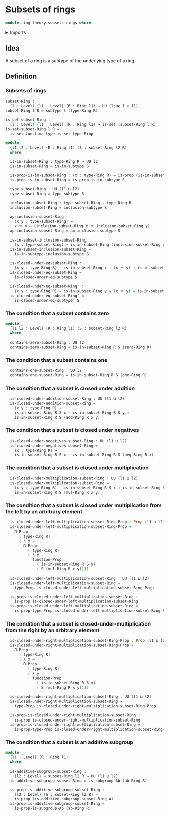 # Subsets of rings

```agda
module ring-theory.subsets-rings where
```

<details><summary>Imports</summary>

```agda
open import foundation.dependent-products-propositions
open import foundation.identity-types
open import foundation.propositional-extensionality
open import foundation.propositions
open import foundation.sets
open import foundation.subtypes
open import foundation.universe-levels

open import group-theory.subgroups-abelian-groups

open import ring-theory.rings
```

</details>

## Idea

A subset of a ring is a subtype of the underlying type of a ring

## Definition

### Subsets of rings

```agda
subset-Ring :
  (l : Level) {l1 : Level} (R : Ring l1) → UU (lsuc l ⊔ l1)
subset-Ring l R = subtype l (type-Ring R)

is-set-subset-Ring :
  (l : Level) {l1 : Level} (R : Ring l1) → is-set (subset-Ring l R)
is-set-subset-Ring l R =
  is-set-function-type is-set-type-Prop

module _
  {l1 l2 : Level} (R : Ring l1) (S : subset-Ring l2 R)
  where

  is-in-subset-Ring : type-Ring R → UU l2
  is-in-subset-Ring = is-in-subtype S

  is-prop-is-in-subset-Ring : (x : type-Ring R) → is-prop (is-in-subset-Ring x)
  is-prop-is-in-subset-Ring = is-prop-is-in-subtype S

  type-subset-Ring : UU (l1 ⊔ l2)
  type-subset-Ring = type-subtype S

  inclusion-subset-Ring : type-subset-Ring → type-Ring R
  inclusion-subset-Ring = inclusion-subtype S

  ap-inclusion-subset-Ring :
    (x y : type-subset-Ring) →
    x ＝ y → (inclusion-subset-Ring x ＝ inclusion-subset-Ring y)
  ap-inclusion-subset-Ring = ap-inclusion-subtype S

  is-in-subset-inclusion-subset-Ring :
    (x : type-subset-Ring) → is-in-subset-Ring (inclusion-subset-Ring x)
  is-in-subset-inclusion-subset-Ring =
    is-in-subtype-inclusion-subtype S

  is-closed-under-eq-subset-Ring :
    {x y : type-Ring R} → is-in-subset-Ring x → (x ＝ y) → is-in-subset-Ring y
  is-closed-under-eq-subset-Ring =
    is-closed-under-eq-subtype S

  is-closed-under-eq-subset-Ring' :
    {x y : type-Ring R} → is-in-subset-Ring y → (x ＝ y) → is-in-subset-Ring x
  is-closed-under-eq-subset-Ring' =
    is-closed-under-eq-subtype' S
```

### The condition that a subset contains zero

```agda
module _
  {l1 l2 : Level} (R : Ring l1) (S : subset-Ring l2 R)
  where

  contains-zero-subset-Ring : UU l2
  contains-zero-subset-Ring = is-in-subset-Ring R S (zero-Ring R)
```

### The condition that a subset contains one

```agda
  contains-one-subset-Ring : UU l2
  contains-one-subset-Ring = is-in-subset-Ring R S (one-Ring R)
```

### The condition that a subset is closed under addition

```agda
  is-closed-under-addition-subset-Ring : UU (l1 ⊔ l2)
  is-closed-under-addition-subset-Ring =
    {x y : type-Ring R} →
    is-in-subset-Ring R S x → is-in-subset-Ring R S y →
    is-in-subset-Ring R S (add-Ring R x y)
```

### The condition that a subset is closed under negatives

```agda
  is-closed-under-negatives-subset-Ring : UU (l1 ⊔ l2)
  is-closed-under-negatives-subset-Ring =
    {x : type-Ring R} →
    is-in-subset-Ring R S x → is-in-subset-Ring R S (neg-Ring R x)
```

### The condition that a subset is closed under multiplication

```agda
  is-closed-under-multiplication-subset-Ring : UU (l1 ⊔ l2)
  is-closed-under-multiplication-subset-Ring =
    (x y : type-Ring R) → is-in-subset-Ring R S x → is-in-subset-Ring R S y →
    is-in-subset-Ring R S (mul-Ring R x y)
```

### The condition that a subset is closed under multiplication from the left by an arbitrary element

```agda
  is-closed-under-left-multiplication-subset-Ring-Prop : Prop (l1 ⊔ l2)
  is-closed-under-left-multiplication-subset-Ring-Prop =
    Π-Prop
      ( type-Ring R)
      ( λ x →
        Π-Prop
          ( type-Ring R)
          ( λ y →
            function-Prop
              ( is-in-subset-Ring R S y)
              ( S (mul-Ring R x y))))

  is-closed-under-left-multiplication-subset-Ring : UU (l1 ⊔ l2)
  is-closed-under-left-multiplication-subset-Ring =
    type-Prop is-closed-under-left-multiplication-subset-Ring-Prop

  is-prop-is-closed-under-left-multiplication-subset-Ring :
    is-prop is-closed-under-left-multiplication-subset-Ring
  is-prop-is-closed-under-left-multiplication-subset-Ring =
    is-prop-type-Prop is-closed-under-left-multiplication-subset-Ring-Prop
```

### The condition that a subset is closed-under-multiplication from the right by an arbitrary element

```agda
  is-closed-under-right-multiplication-subset-Ring-Prop : Prop (l1 ⊔ l2)
  is-closed-under-right-multiplication-subset-Ring-Prop =
    Π-Prop
      ( type-Ring R)
      ( λ x →
        Π-Prop
          ( type-Ring R)
          ( λ y →
            function-Prop
              ( is-in-subset-Ring R S x)
              ( S (mul-Ring R x y))))

  is-closed-under-right-multiplication-subset-Ring : UU (l1 ⊔ l2)
  is-closed-under-right-multiplication-subset-Ring =
    type-Prop is-closed-under-right-multiplication-subset-Ring-Prop

  is-prop-is-closed-under-right-multiplication-subset-Ring :
    is-prop is-closed-under-right-multiplication-subset-Ring
  is-prop-is-closed-under-right-multiplication-subset-Ring =
    is-prop-type-Prop is-closed-under-right-multiplication-subset-Ring-Prop
```

### The condition that a subset is an additive subgroup

```agda
module _
  {l1 : Level} (R : Ring l1)
  where

  is-additive-subgroup-subset-Ring :
    {l2 : Level} → subset-Ring l2 R → UU (l1 ⊔ l2)
  is-additive-subgroup-subset-Ring = is-subgroup-Ab (ab-Ring R)

  is-prop-is-additive-subgroup-subset-Ring :
    {l2 : Level} (A : subset-Ring l2 R) →
    is-prop (is-additive-subgroup-subset-Ring A)
  is-prop-is-additive-subgroup-subset-Ring =
    is-prop-is-subgroup-Ab (ab-Ring R)
```
